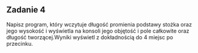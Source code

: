 ## Zadanie 4
Napisz program, który wczytuje długość promienia podstawy stożka oraz jego wysokość i wyświetla na konsoli jego objętość i pole całkowite oraz długość tworzącej.Wyniki wyświetl z dokładnością do 4 miejsc po przecinku.